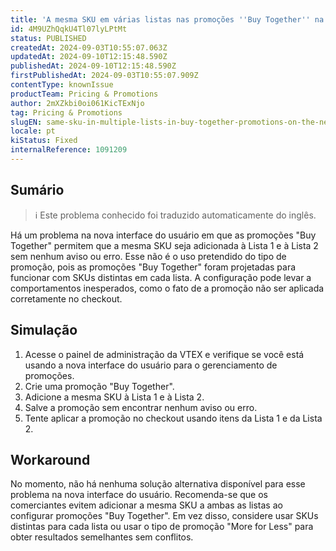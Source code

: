 ```yaml
---
title: 'A mesma SKU em várias listas nas promoções ''Buy Together'' na nova interface do usuário está fazendo com que a promoção não seja aplicada no checkout'
id: 4M9UZhQqkU4Tl07lyLPtMt
status: PUBLISHED
createdAt: 2024-09-03T10:55:07.063Z
updatedAt: 2024-09-10T12:15:48.590Z
publishedAt: 2024-09-10T12:15:48.590Z
firstPublishedAt: 2024-09-03T10:55:07.909Z
contentType: knownIssue
productTeam: Pricing & Promotions
author: 2mXZkbi0oi061KicTExNjo
tag: Pricing & Promotions
slugEN: same-sku-in-multiple-lists-in-buy-together-promotions-on-the-new-ui-is-causing-the-promotion-to-not-apply-at-the-checkout
locale: pt
kiStatus: Fixed
internalReference: 1091209
---
```


## Sumário

>ℹ️ Este problema conhecido foi traduzido automaticamente do inglês.


Há um problema na nova interface do usuário em que as promoções "Buy Together" permitem que a mesma SKU seja adicionada à Lista 1 e à Lista 2 sem nenhum aviso ou erro. Esse não é o uso pretendido do tipo de promoção, pois as promoções "Buy Together" foram projetadas para funcionar com SKUs distintas em cada lista. A configuração pode levar a comportamentos inesperados, como o fato de a promoção não ser aplicada corretamente no checkout.

## Simulação



1. Acesse o painel de administração da VTEX e verifique se você está usando a nova interface do usuário para o gerenciamento de promoções.
2. Crie uma promoção "Buy Together".
3. Adicione a mesma SKU à Lista 1 e à Lista 2.
4. Salve a promoção sem encontrar nenhum aviso ou erro.
5. Tente aplicar a promoção no checkout usando itens da Lista 1 e da Lista 2.



## Workaround


No momento, não há nenhuma solução alternativa disponível para esse problema na nova interface do usuário. Recomenda-se que os comerciantes evitem adicionar a mesma SKU a ambas as listas ao configurar promoções "Buy Together". Em vez disso, considere usar SKUs distintas para cada lista ou usar o tipo de promoção "More for Less" para obter resultados semelhantes sem conflitos.





